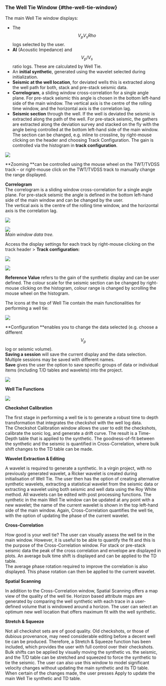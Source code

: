 ### The Well Tie Window {#the-well-tie-window}

The main Well Tie window displays:

* The $$V_p V_s Rho$$ logs selected by the user.
* **AI** \(Acoustic Impedance\) and $$V_p/V_s$$ ratio logs. These are calculated by Well Tie.
* An **initial synthetic**, generated using the wavelet selected during initialization. 
* **Seismic at the well location**, for deviated wells this is extracted along the well path for both, stack and pre-stack seismic data.
* **Correlogram**, a sliding window cross-correlation for a single angle plane. For pre-stack seismic this angle is chosen in the bottom left-hand side of the main window. The vertical axis is the centre of the rolling time window, and the horizontal axis is the correlation lag.
* **Seismic section** through the well. If the well is deviated the seismic is extracted along the path of the well. For pre-stack seismic, the gathers are extracted along the deviation survey and stacked on the fly with the angle being controlled at the bottom left-hand side of the main window. The section can be changed, e.g. inline to crossline, by right-mouse clicking on the header and choosing Track Configuration. The gain is controlled via the histogram in **track configuration**.

![](/assets/204_Interpretation.png)

**Zooming **can be controlled using the mouse wheel on the TWT/TVDSS track – or right-mouse click on the TWT/TVDSS track to manually change the range displayed.

**Correlogram**  
The correlogram is a sliding window cross-correlation for a single angle plane. For pre-stack seismic the angle is defined in the bottom left-hand side of the main window and can be changed by the user.  
The vertical axis is the centre of the rolling time window, and the horizontal axis is the correlation lag.

![](/assets/205_Interpretation.png)

![](/assets/206_Interpretation.png)  
_Main window data tree._

Access the display settings for each track by right-mouse clicking on the track header &gt; **Track configuration:**

![](/assets/207_Interpretation.png)

![](/assets/208_Interpretation.png)

**Reference Value** refers to the gain of the synthetic display and can be user defined. The colour scale for the seismic section can be changed by right-mouse clicking on the histogram, colour range is changed by scrolling the mouse wheel on the histogram.

The icons at the top of Well Tie contain the main functionalities for performing a well tie:

![](/assets/209_Interpretation.png)

**Configuration **enables you to change the data selected \(e.g. choose a different $$V_p$$ log or seismic volume\).  
**Saving a session** will save the current display and the data selection. Multiple sessions may be saved with different names.  
**Save** gives the user the option to save specific groups of data or individual items \(including T/D tables and wavelets\) into the project.

![](/assets/210_Interpretation.png)

**Well Tie Functions**

![](/assets/211_Interpretation.png)

**Checkshot Calibration**

The first stage in performing a well tie is to generate a robust time to depth transformation that integrates the checkshot with the well log data.  
The Checkshot Calibration window allows the user to edit the checkshots, calibrate the sonic log, and generate a drift curve. The result is a Time-Depth table that is applied to the synthetic. The goodness-of-fit between the synthetic and the seismic is quantified in Cross-Correlation, where bulk shift changes to the TD table can be made.

**Wavelet Extraction & Editing**

A wavelet is required to generate a synthetic. In a virgin project, with no previously generated wavelet, a Ricker wavelet is created during initialisation of Well Tie. The user then has the option of creating alternative synthetic wavelets, extracting a statistical wavelet from the seismic data or extracting a wavelet using both seismic and well data using the Roy White method. All wavelets can be edited with post processing functions. The synthetic in the main Well Tie window can be updated at any point with a new wavelet; the name of the current wavelet is shown in the top left-hand side of the main window. Again, Cross-Correlation quantifies the well tie, with the option of updating the phase of the current wavelet.

**Cross-Correlation**

How good is your well tie? The user can visually assess the well tie in the main window. However, it is useful to be able to quantify the fit and this is the purpose of the Cross-Correlation window. For stack or pre-stack seismic data the peak of the cross correlation and envelope are displayed in plots. An average bulk time shift is displayed and can be applied to the TD table.  
The average phase rotation required to improve the correlation is also displayed. This phase rotation can then be applied to the current wavelet.

**Spatial Scanning**

In addition to the Cross-Correlation window, Spatial Scanning offers a map view of the quality of the well tie. Horizon based attribute maps are generated by comparing the well synthetic with each trace in a user-defined volume that is windowed around a horizon. The user can select an optimum new well location that offers maximum fit with the well synthetic.

**Stretch & Squeeze**

Not all checkshot sets are of good quality. Old checkshots, or those of dubious provenance, may need considerable editing before a decent well tie can be produced. Therefore, a Stretch & Squeeze function has been included, which provides the user with full control over their checkshots. Bulk shifts can be applied by visually moving the synthetic vs. the seismic, and the T/D table can be stretched and squeezed to force the synthetic to tie the seismic. The user can also use this window to model significant velocity changes without updating the main synthetic and its TD table.  
When certain of the changes made, the user presses Apply to update the main Well Tie synthetic and TD table.

